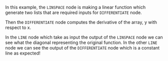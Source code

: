 In this example, the `LINSPACE` node is making a linear function which generate two lists that are required inputs for `DIFFERENTIATE` node.

Then the `DIFFERENTIATE` node computes the derivative of the array, y with respect to x.

In the `LINE` node which take as input the output of the `LINSPACE` node we can see what the diagonal representing the original function. In the other `LINE` node we can see the output of the `DIFFERENTIATE` node which is a constant line as expected!
